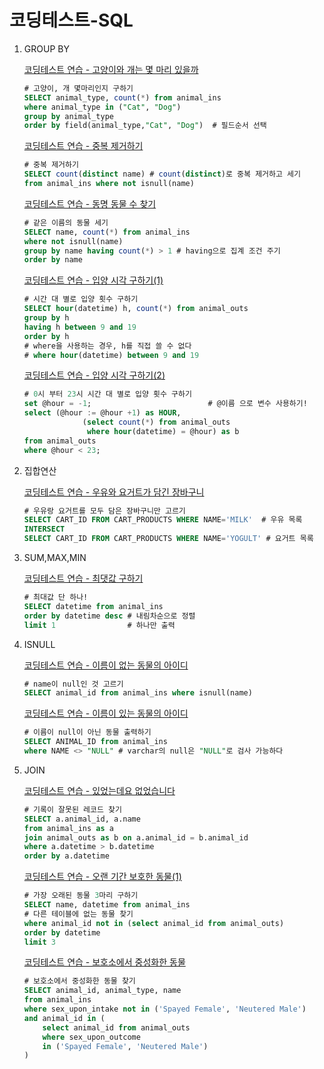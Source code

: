 # 코딩테스트-SQL

1. GROUP BY

    [코딩테스트 연습 - 고양이와 개는 몇 마리 있을까](https://programmers.co.kr/learn/courses/30/lessons/59040)

    ```sql
    # 고양이, 개 몇마리인지 구하기
    SELECT animal_type, count(*) from animal_ins 
    where animal_type in ("Cat", "Dog")
    group by animal_type 
    order by field(animal_type,"Cat", "Dog")  # 필드순서 선택
    ```

    [코딩테스트 연습 - 중복 제거하기](https://programmers.co.kr/learn/courses/30/lessons/59408)

    ```sql
    # 중복 제거하기
    SELECT count(distinct name) # count(distinct)로 중복 제거하고 세기
    from animal_ins where not isnull(name)
    ```

    [코딩테스트 연습 - 동명 동물 수 찾기](https://programmers.co.kr/learn/courses/30/lessons/59041)

    ```sql
    # 같은 이름의 동물 세기
    SELECT name, count(*) from animal_ins 
    where not isnull(name)
    group by name having count(*) > 1 # having으로 집계 조건 주기
    order by name
    ```

    [코딩테스트 연습 - 입양 시각 구하기(1)](https://programmers.co.kr/learn/courses/30/lessons/59412)

    ```sql
    # 시간 대 별로 입양 횟수 구하기
    SELECT hour(datetime) h, count(*) from animal_outs
    group by h
    having h between 9 and 19
    order by h
    # where을 사용하는 경우, h를 직접 쓸 수 없다
    # where hour(datetime) between 9 and 19 
    ```

    [코딩테스트 연습 - 입양 시각 구하기(2)](https://programmers.co.kr/learn/courses/30/lessons/59413)

    ```sql
    # 0시 부터 23시 시간 대 별로 입양 횟수 구하기
    set @hour = -1;                          # @이름 으로 변수 사용하기!
    select (@hour := @hour +1) as HOUR,
    			 (select count(*) from animal_outs 
    			  where hour(datetime) = @hour) as b
    from animal_outs                         
    where @hour < 23;
    ```

2. 집합연산

    [코딩테스트 연습 - 우유와 요거트가 담긴 장바구니](https://programmers.co.kr/learn/courses/30/lessons/62284)

    ```sql
    # 우유랑 요거트를 모두 담은 장바구니만 고르기
    SELECT CART_ID FROM CART_PRODUCTS WHERE NAME='MILK'  # 우유 목록
    INTERSECT
    SELECT CART_ID FROM CART_PRODUCTS WHERE NAME='YOGULT' # 요거트 목록
    ```

3. SUM,MAX,MIN

    [코딩테스트 연습 - 최댓값 구하기](https://programmers.co.kr/learn/courses/30/lessons/59415)

    ```sql
    # 최대값 단 하나!
    SELECT datetime from animal_ins 
    order by datetime desc # 내림차순으로 정렬
    limit 1                # 하나만 출력
    ```

4.  ISNULL

    [코딩테스트 연습 - 이름이 없는 동물의 아이디](https://programmers.co.kr/learn/courses/30/lessons/59039)

    ```sql
    # name이 null인 것 고르기
    SELECT animal_id from animal_ins where isnull(name)
    ```

    [코딩테스트 연습 - 이름이 있는 동물의 아이디](https://programmers.co.kr/learn/courses/30/lessons/59407)

    ```sql
    # 이름이 null이 아닌 동물 출력하기
    SELECT ANIMAL_ID from animal_ins 
    where NAME <> "NULL" # varchar의 null은 "NULL"로 검사 가능하다
    ```

5. JOIN

    [코딩테스트 연습 - 있었는데요 없었습니다](https://programmers.co.kr/learn/courses/30/lessons/59043)

    ```sql
    # 기록이 잘못된 레코드 찾기
    SELECT a.animal_id, a.name 
    from animal_ins as a 
    join animal_outs as b on a.animal_id = b.animal_id
    where a.datetime > b.datetime
    order by a.datetime
    ```

    [코딩테스트 연습 - 오랜 기간 보호한 동물(1)](https://programmers.co.kr/learn/courses/30/lessons/59044)

    ```sql
    # 가장 오래된 동물 3마리 구하기
    SELECT name, datetime from animal_ins
    # 다른 테이블에 없는 동물 찾기
    where animal_id not in (select animal_id from animal_outs)
    order by datetime
    limit 3
    ```

    [코딩테스트 연습 - 보호소에서 중성화한 동물](https://programmers.co.kr/learn/courses/30/lessons/59045)

    ```sql
    # 보호소에서 중성화한 동물 찾기
    SELECT animal_id, animal_type, name
    from animal_ins
    where sex_upon_intake not in ('Spayed Female', 'Neutered Male') 
    and animal_id in (
        select animal_id from animal_outs 
        where sex_upon_outcome 
        in ('Spayed Female', 'Neutered Male')
    )
    ```
